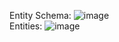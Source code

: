 Entity Schema:
![image](https://github.com/akasharjun3123/KYC360WebAPI/assets/139098586/b5eb8406-7167-4f94-94cf-622344aed1a7)
<br>
Entities:
![image](https://github.com/akasharjun3123/KYC360WebAPI/assets/139098586/c1349eb8-fdcc-482f-94d9-1e895106b026)

